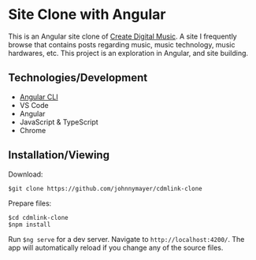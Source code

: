 # Site Clone with Angular

This is an Angular site clone of [Create Digital Music](http://cdm.link).  A site I frequently browse that contains posts regarding music, music technology, music hardwares, etc.  This project is an exploration in Angular, and site building.

## Technologies/Development

* [Angular CLI](https://github.com/angular/angular-cli)
* VS Code
* Angular
* JavaScript & TypeScript
* Chrome


## Installation/Viewing

Download:
```
$git clone https://github.com/johnnymayer/cdmlink-clone
```

Prepare files:
```
$cd cdmlink-clone
$npm install
```

Run ```$ng serve``` for a dev server. Navigate to `http://localhost:4200/`. The app will automatically reload if you change any of the source files.